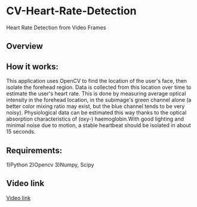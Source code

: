 # CV-Heart-Rate-Detection
Heart Rate Detection from Video Frames

## Overview



## How it works:
This application uses OpenCV to find the location of the user's face, then isolate the forehead region. Data is collected from this location over time to estimate the user's heart rate. This is done by measuring average optical intensity in the forehead location, in the subimage's green channel alone (a better color mixing ratio may exist, but the blue channel tends to be very noisy). Physiological data can be estimated this way thanks to the optical absorption characteristics of (oxy-) haemoglobin.With good lighting and minimal noise due to motion, a stable heartbeat should be isolated in about 15 seconds.


## Requirements:
1)Python 
2)Opencv
3)Numpy, Scipy

## Video link

[Video link](https://photos.app.goo.gl/XB62J21rb6fjkNRg9)
